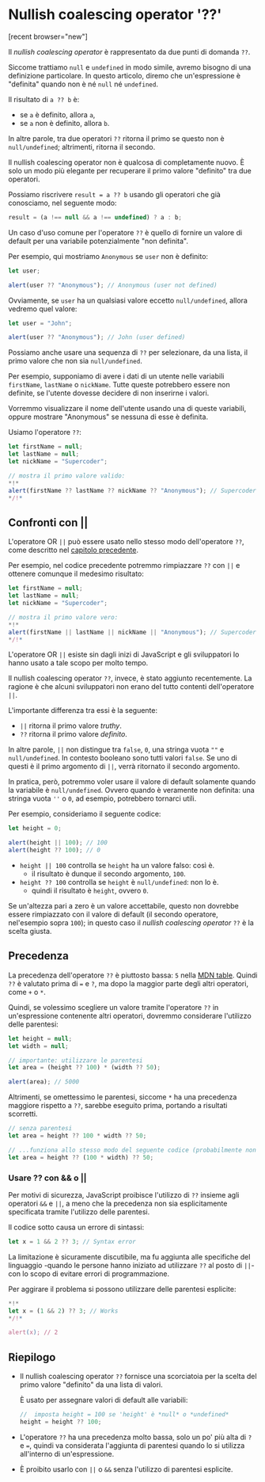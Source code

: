 # Nullish coalescing operator '??'

[recent browser="new"]

Il *nullish coalescing operator* è rappresentato da due punti di domanda `??`.

Siccome trattiamo `null` e `undefined` in modo simile, avremo bisogno di una definizione particolare. In questo articolo, diremo che un'espressione è "definita" quando non è né `null` né `undefined`.

Il risultato di `a ?? b` è:
- se `a` è definito, allora `a`,
- se `a` non è definito, allora `b`.

In altre parole, tra due operatori `??` ritorna il primo se questo non è `null/undefined`; altrimenti, ritorna il secondo.

Il nullish coalescing operator non è qualcosa di completamente nuovo. È solo un modo più elegante per recuperare il primo valore "definito" tra due operatori.

Possiamo riscrivere `result = a ?? b` usando gli operatori che già conosciamo, nel seguente modo:

```js
result = (a !== null && a !== undefined) ? a : b;
```

Un caso d'uso comune per l'operatore `??` è quello di fornire un valore di default per una variabile potenzialmente "non definita".

Per esempio, qui mostriamo `Anonymous` se `user` non è definito:

```js run
let user;

alert(user ?? "Anonymous"); // Anonymous (user not defined)
```

Ovviamente, se `user` ha un qualsiasi valore eccetto `null/undefined`, allora vedremo quel valore:

```js run
let user = "John";

alert(user ?? "Anonymous"); // John (user defined)
```

Possiamo anche usare una sequenza di `??` per selezionare, da una lista, il primo valore che non sia `null/undefined`.

Per esempio, supponiamo di avere i dati di un utente nelle variabili `firstName`, `lastName` o `nickName`. Tutte queste potrebbero essere non definite, se l'utente dovesse decidere di non inserirne i valori.

Vorremmo visualizzare il nome dell'utente usando una di queste variabili, oppure mostrare "Anonymous" se nessuna di esse è definita.

Usiamo l'operatore `??`:

```js run
let firstName = null;
let lastName = null;
let nickName = "Supercoder";

// mostra il primo valore valido:
*!*
alert(firstName ?? lastName ?? nickName ?? "Anonymous"); // Supercoder
*/!*
```

## Confronti con ||

L'operatore OR `||` può essere usato nello stesso modo dell'operatore `??`, come descritto nel [capitolo precedente](info:logical-operators#or-finds-the-first-truthy-value).

Per esempio, nel codice precedente potremmo rimpiazzare `??` con `||` e ottenere comunque il medesimo risultato:

```js run
let firstName = null;
let lastName = null;
let nickName = "Supercoder";

// mostra il primo valore vero:
*!*
alert(firstName || lastName || nickName || "Anonymous"); // Supercoder
*/!*
```

L'operatore OR `||` esiste sin dagli inizi di JavaScript e gli sviluppatori lo hanno usato a tale scopo per molto tempo.

Il nullish coalescing operator `??`, invece, è stato aggiunto  recentemente. La ragione è che alcuni sviluppatori non erano del tutto contenti dell'operatore `||`.

L'importante differenza tra essi è la seguente:
- `||` ritorna il primo valore *truthy*.
- `??` ritorna il primo valore *definito*.

In altre parole, `||` non distingue tra `false`, `0`, una stringa vuota `""` e `null/undefined`. In contesto booleano sono tutti valori `false`. Se uno di questi è il primo argomento di `||`, verrà ritornato il secondo argomento.

In pratica, però, potremmo voler usare il valore di default solamente quando la variabile è `null/undefined`. Ovvero quando è veramente non definita: una stringa vuota `''` o `0`, ad esempio, potrebbero tornarci utili.

Per esempio, consideriamo il seguente codice:

```js run
let height = 0;

alert(height || 100); // 100
alert(height ?? 100); // 0
```

- `height || 100` controlla se `height` ha un valore falso: così è.
    - il risultato è dunque il secondo argomento, `100`.
- `height ?? 100` controlla se `height` è `null/undefined`: non lo è.
    - quindi il risultato è `height`, ovvero `0`.

Se un'altezza pari a zero è un valore accettabile, questo non dovrebbe essere rimpiazzato con il valore di default (il secondo operatore, nel'esempio sopra `100`); in questo caso il *nullish coalescing operator* `??` è la scelta giusta.

## Precedenza

La precedenza dell'operatore `??` è piuttosto bassa: `5` nella [MDN table](https://developer.mozilla.org/en-US/docs/Web/JavaScript/Reference/Operators/Operator_Precedence#Table). Quindi `??` è valutato prima di `=` e `?`, ma dopo la maggior parte degli altri operatori, come `+` o `*`.

Quindi, se volessimo scegliere un valore tramite l'operatore `??` in un'espressione contenente altri operatori, dovremmo considerare l'utilizzo delle parentesi:

```js run
let height = null;
let width = null;

// importante: utilizzare le parentesi
let area = (height ?? 100) * (width ?? 50);

alert(area); // 5000
```

Altrimenti, se omettessimo le parentesi, siccome `*` ha una precedenza maggiore rispetto a `??`, sarebbe eseguito prima, portando a risultati scorretti.

```js
// senza parentesi
let area = height ?? 100 * width ?? 50;

// ...funziona allo stesso modo del seguente codice (probabilmente non ciò che vogliamo)
let area = height ?? (100 * width) ?? 50;
```

### Usare ?? con && o ||

Per motivi di sicurezza, JavaScript proibisce l'utilizzo di `??` insieme agli operatori `&&` e `||`, a meno che la precedenza non sia esplicitamente specificata tramite l'utilizzo delle parentesi.

Il codice sotto causa un errore di sintassi:

```js run
let x = 1 && 2 ?? 3; // Syntax error
```

La limitazione è sicuramente discutibile, ma fu aggiunta alle specifiche del linguaggio -quando le persone hanno iniziato ad utilizzare `??` al posto di `||`- con lo scopo di evitare errori di programmazione.

Per aggirare il problema si possono utilizzare delle parentesi esplicite:

```js run
*!*
let x = (1 && 2) ?? 3; // Works
*/!*

alert(x); // 2
```

## Riepilogo

- Il nullish coalescing operator `??` fornisce una scorciatoia per la scelta del primo valore "definito" da una lista di valori.

    È usato per assegnare valori di default alle variabili:

    ```js
    //  imposta height = 100 se 'height' è *null* o *undefined*
    height = height ?? 100;
    ```

- L'operatore `??` ha una precedenza molto bassa, solo un po' più alta di `?` e `=`, quindi va considerata l'aggiunta di parentesi quando lo si utilizza all'interno di un'espressione.
- È proibito usarlo con `||` o `&&` senza l'utilizzo di parentesi esplicite.
